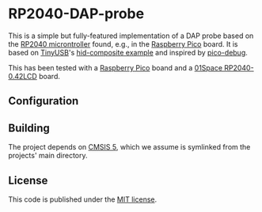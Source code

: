 # RP2040-DAP-probe

This is a simple but fully-featured implementation of a DAP probe based on the [RP2040 microntroller](https://www.raspberrypi.com/products/rp2040/)
found, e.g., in the [Raspberry Pico](https://www.raspberrypi.com/products/raspberry-pi-pico/) board. It is based on [TinyUSB](https://github.com/hathach/tinyusb)'s [hid-composite example](https://github.com/hathach/tinyusb/tree/master/examples/device/hid_composite) and inspired by [pico-debug](https://github.com/majbthrd/pico-debug).

This has been tested with a [Raspberry Pico](https://www.raspberrypi.com/products/raspberry-pi-pico/) boand and a [01Space RP2040-0.42LCD](https://github.com/01Space/RP2040-0.42LCD) board.

## Configuration



## Building

The project depends on [CMSIS 5](https://github.com/ARM-software/CMSIS_5), which we assume is symlinked from the projects' main directory.


## License

This code is published under the [MIT license](https://opensource.org/licenses/MIT).

